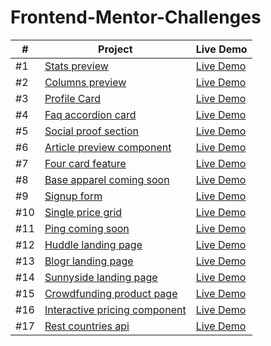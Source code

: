 # Frontend-Mentor-Challenges
| # | Project  | Live Demo |
| --- |---|---|
| #1 | [Stats preview](https://github.com/GiorgiPasieshvili/Frontend-Mentor-Challenges/tree/main/Stats-preview)  | [Live Demo](https://giorgipasieshvili.github.io/Frontend-Mentor-Challenges/Stats-preview/) |
| #2 | [Columns preview](https://github.com/GiorgiPasieshvili/Frontend-Mentor-Challenges/tree/main/Columns-preview) | [Live Demo](https://giorgipasieshvili.github.io/Frontend-Mentor-Challenges/Columns-preview/)  |
| #3 |  [Profile Card](https://github.com/GiorgiPasieshvili/Frontend-Mentor-Challenges/tree/main/Profile-Card) |  [Live Demo](https://giorgipasieshvili.github.io/Frontend-Mentor-Challenges/Profile-Card/) |
| #4 | [Faq accordion card](https://github.com/GiorgiPasieshvili/Frontend-Mentor-Challenges/tree/main/Faq-accordion-card) | [Live Demo](https://giorgipasieshvili.github.io/Frontend-Mentor-Challenges/Faq-accordion-card/)  |
| #5 |  [Social proof section](https://github.com/GiorgiPasieshvili/Frontend-Mentor-Challenges/tree/main/Social-proof-section) |  [Live Demo](https://giorgipasieshvili.github.io/Frontend-Mentor-Challenges/Social-proof-section/) |
| #6 | [Article preview component](https://github.com/GiorgiPasieshvili/Frontend-Mentor-Challenges/tree/main/Article-preview-component) | [Live Demo](https://giorgipasieshvili.github.io/Frontend-Mentor-Challenges/Article-preview-component/)  |
| #7 | [Four card feature](https://github.com/GiorgiPasieshvili/Frontend-Mentor-Challenges/tree/main/Four-card-feature) | [Live Demo](https://giorgipasieshvili.github.io/Frontend-Mentor-Challenges/Four-card-feature/)  |
| #8 | [Base apparel coming soon](https://github.com/GiorgiPasieshvili/Frontend-Mentor-Challenges/tree/main/Base-apparel-coming-soon) | [Live Demo](https://giorgipasieshvili.github.io/Frontend-Mentor-Challenges/Base-apparel-coming-soon/)  |
| #9 | [Signup form](https://github.com/GiorgiPasieshvili/Frontend-Mentor-Challenges/tree/main/Signup-form) | [Live Demo](https://giorgipasieshvili.github.io/Frontend-Mentor-Challenges/Signup-form/)  |
| #10 | [Single price grid](https://github.com/GiorgiPasieshvili/Frontend-Mentor-Challenges/tree/main/Single-price-grid) | [Live Demo](https://giorgipasieshvili.github.io/Frontend-Mentor-Challenges/Single-price-grid/)  |
| #11 | [Ping coming soon](https://github.com/GiorgiPasieshvili/Frontend-Mentor-Challenges/tree/main/Ping-coming-soon) | [Live Demo](https://giorgipasieshvili.github.io/Frontend-Mentor-Challenges/Ping-coming-soon/)  |
| #12 | [Huddle landing page](https://github.com/GiorgiPasieshvili/Frontend-Mentor-Challenges/tree/main/Huddle-landing-page) | [Live Demo](https://giorgipasieshvili.github.io/Frontend-Mentor-Challenges/Huddle-landing-page/)  |
| #13 | [Blogr landing page](https://github.com/GiorgiPasieshvili/Frontend-Mentor-Challenges/tree/main/Blogr-landing-page) | [Live Demo](https://giorgipasieshvili.github.io/Frontend-Mentor-Challenges/Blogr-landing-page/)  |
| #14 | [Sunnyside landing page](https://github.com/GiorgiPasieshvili/Frontend-Mentor-Challenges/tree/main/Sunnyside-landing-page) | [Live Demo](https://giorgipasieshvili.github.io/Frontend-Mentor-Challenges/Sunnyside-landing-page/)  |
| #15 | [Crowdfunding product page](https://github.com/GiorgiPasieshvili/Frontend-Mentor-Challenges/tree/main/Crowdfunding-product-page) | [Live Demo](https://giorgipasieshvili.github.io/Frontend-Mentor-Challenges/Crowdfunding-product-page/)  |
| #16 | [Interactive pricing component](https://github.com/GiorgiPasieshvili/Frontend-Mentor-Challenges/tree/main/Interactive-pricing-component) | [Live Demo](https://giorgipasieshvili.github.io/Frontend-Mentor-Challenges/Interactive-pricing-component/)  |
| #17 | [Rest countries api](https://github.com/GiorgiPasieshvili/Frontend-Mentor-Challenges/tree/main/Rest-Countries-API) | [Live Demo](https://giorgipasieshvili-restcountriesapi.vercel.app/)  |
